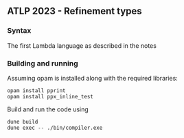 ## ATLP 2023 - Refinement types

### Syntax

The first Lambda language as described in the notes

### Building and running

Assuming opam is installed along with the required libraries:

```
opam install pprint
opam install ppx_inline_test
```

Build and run the code using

```
dune build
dune exec -- ./bin/compiler.exe
```
